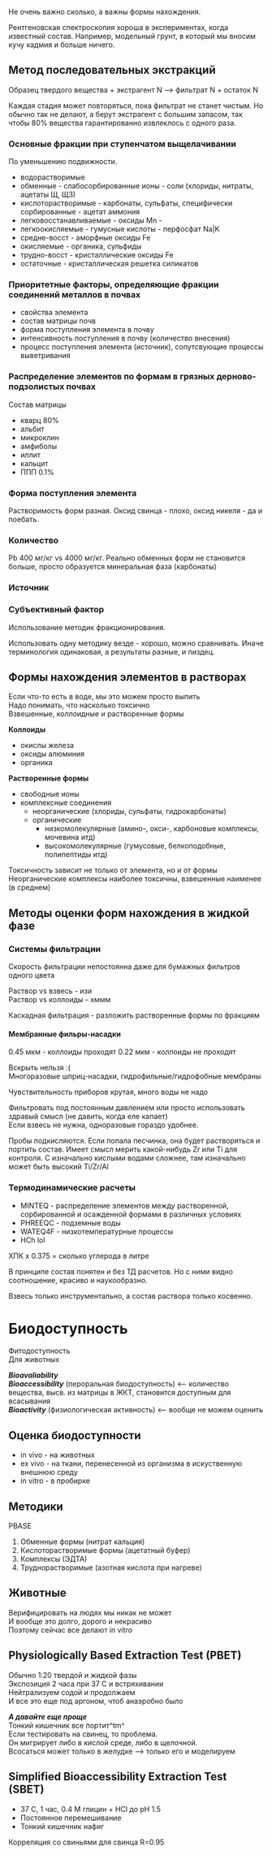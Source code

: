 Не очень важно сколько, а важны формы нахождения.

Рентгеновская спектроскопия хороша в экспериментах, когда известный состав. Например, модельный грунт, в который мы вносим кучу кадмия и больше ничего.

## Метод последовательных экстракций
Образец твердого вещества + экстрагент N --> фильтрат N + остаток N

Каждая стадия может повторяться, пока фильтрат не станет чистым. Но обычно так не делают, а берут экстрагент с большим запасом, так чтобы 80% вещества гарантированно извлеклось с одного раза.

### Основные фракции при ступенчатом выщелачивании
По уменьшению подвижности.
- водорастворимые
- обменные - слабосорбированные ионы - соли (хлориды, нитраты, ацетаты Щ, ЩЗ)
- кислоторастворимые - карбонаты, сульфаты, специфически сорбированные - ацетат аммония
- легковосстанавливаемые - оксиды Mn -
- легкоокисляемые - гумусные кислоты - перфосфат Na|K
- средне-восст - аморфные оксиды Fe
- окисляемые - органика, сульфиды
- трудно-восст - кристаллические оксиды Fe
- остаточные - кристаллическая решетка силикатов

### Приоритетные факторы, определяющие фракции соединений металлов в почвах
- свойства элемента
- состав матрицы почв
- форма поступления элемента в почву
- интенсивность поступления в почву (количество внесения)
- процесс поступления элемента (источник), сопутсвующие процессы выветривания

### Распределение элементов по формам в грязных дерново-подзолистых почвах
Состав матрицы
- кварц 80%
- альбит
- микроклин
- амфиболы
- иллит
- кальцит
- ППП 0.1%

### Форма поступления элемента
Растворимость форм разная. Оксид свинца - плохо, оксид никеля - да и поебать.

### Количество
Pb 400 мг/кг vs 4000 мг/кг.
Реально обменных форм не становится больше, просто образуется минеральная фаза (карбонаты)

### Источник

### Субъективный фактор
Использование методик фракционирования.

Использовать одну методику везде - хорошо, можно сравнивать. Иначе терминология одинаковая, а результаты разные, и пиздец.


## Формы нахождения элементов в растворах
Если что-то есть в воде, мы это можем просто выпить  
Надо понимать, что насколько токсично  
Взвешенные, коллоидные и растворенные формы  

**Коллоиды**
- окислы железа
- оксиды алюминия
- органика

**Растворенные формы**
- свободные ионы
- комплексные соединения
	- неорганические (хлориды, сульфаты, гидрокарбонаты)
	- органические
		- низкомолекулярные (амино-, окси-, карбоновые комплексы, мочевина итд)
		- высокомолекулярные (гумусовые, белкоподобные, полипептиды итд)
		
Токсичность зависит не только от элемента, но и от формы
Неорганические комплексы наиболее токсичны, взвешенные наименее (в среднем)

## Методы оценки форм нахождения в жидкой фазе
### Системы фильтрации
Скорость фильтрации непостоянна даже для бумажных фильтров одного цвета

Раствор vs взвесь - изи  
Раствор vs коллоиды - хммм

Каскадная фильтрация - разложить растворенные формы по фракциям

#### Мембранные фильры-насадки
0.45 мкм - коллоиды проходят
0.22 мкм - коллоиды не проходят

Вскрыть нельзя :(  
Многоразовые шприц-насадки, гидрофильные/гидрофобные мембраны

Чувствительность приборов крутая, много воды не надо

Фильтровать под постоянным давлением или просто использовать здравый смысл (не давить, когда еле капает)  
Если взвесь не нужна, одноразовые гораздо удобнее.

Пробы подкисляются. Если попала песчинка, она будет растворяться и портить состав. Имеет смысл мерить какой-нибудь Zr или Ti для контроля.
С изначально кислыми водами сложнее, там изначально может быть высокий Ti/Zr/Al

### Термодинамические расчеты
- MINTEQ - распределение элементов между растворенной, сорбированной и осажденной формами в различных условиях
- PHREEQC - подземные воды
- WATEQ4F - низкотемпературные процессы
- HCh lol

ХПК х 0.375 = сколько углерода в литре

В принципе состав понятен и без ТД расчетов. Но с ними видно соотношение, красиво и наукообразно.

Взвесь только инструментально, а состав раствора только косвенно.

# Биодоступность
Фитодоступность  
Для животных

***Bioavaliability***  
***Bioaccessibility*** (пероральная биодоступность) <-- количество вещества, высв. из матрицы в ЖКТ, становится доступным для всасывания   
***Bioactivity*** (физиологическая активность)  <-- вообще не можем оценить

## Оценка биодоступности
- in vivo - на животных
- ex vivo - на ткани, перенесенной из организма в искуственную внешнюю среду
- in vitro - в пробирке

## Методики
PBASE
1. Обменные формы (нитрат кальция)
2. Кислоторастворимые формы (ацетатный буфер)
3. Комплексы (ЭДТА)
4. Труднорастворимые (азотная кислота при нагреве)

## Животные
Верифицировать на людях мы никак не может  
И вообще это долго, дорого и некрасиво   
Поэтому сейчас все делают in vitro

## Physiologically Based Extraction Test (PBET)  
Обычно 1:20 твердой и жидкой фазы  
Экспозиция 2 часа при 37 С и встряхивании  
Нейтрализуем содой и продолжаем  
И все это еще под аргоном, чтоб анаэробно было  

***А давайте еще проще***  
Тонкий кишечник все портит^tm^  
Если тестировать на свинец, то проблема.  
Он мигрирует либо в кислой среде, либо в щелочной.  
Всосаться может только в желудке --> только его и моделируем  

## Simplified Bioaccessibility Extraction Test (SBET)
- 37 С, 1 час, 0.4 М глицин + HCl до pH 1.5 
- Постоянное перемешивание
- Тонкий кишечник нафиг

Корреляция со свиньями для свинца R=0.95